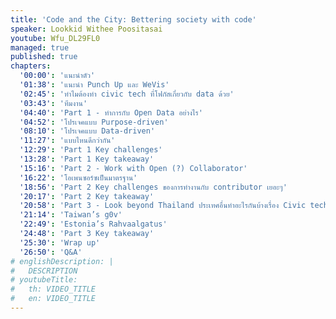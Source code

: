 ```yaml
---
title: 'Code and the City: Bettering society with code'
speaker: Lookkid Withee Poositasai
youtube: Wfu_DL29FL0
managed: true
published: true
chapters:
  '00:00': 'แนะนำตัว'
  '01:38': 'แนะนำ Punch Up และ WeVis'
  '02:45': 'ทำไมต้องทำ civic tech ที่โฟกัสเกี่ยวกับ data ด้วย'
  '03:43': 'ทีมงาน'
  '04:40': 'Part 1 - ทำการกับ Open Data อย่างไร'
  '04:52': 'โปรเจคแบบ Purpose-driven'
  '08:10': 'โปรเจคแบบ Data-driven'
  '11:27': 'แบบไหนดีกว่ากัน'
  '12:29': 'Part 1 Key challenges'
  '13:28': 'Part 1 Key takeaway'
  '15:16': 'Part 2 - Work with Open (?) Collaborator'
  '16:22': 'โอเพนซอร์ซเป็นมาตรฐาน'
  '18:56': 'Part 2 Key challenges ของการทำงานกับ contributor เยอะๆ'
  '20:17': 'Part 2 Key takeaway'
  '20:58': 'Part 3 - Look beyond Thailand ประเทศอื่นทำอะไรกันบ้างเรื่อง Civic tech'
  '21:14': 'Taiwan’s g0v'
  '22:49': 'Estonia’s Rahvaalgatus'
  '24:48': 'Part 3 Key takeaway'
  '25:30': 'Wrap up'
  '26:50': 'Q&A'
# englishDescription: |
#   DESCRIPTION
# youtubeTitle:
#   th: VIDEO_TITLE
#   en: VIDEO_TITLE
---
```

